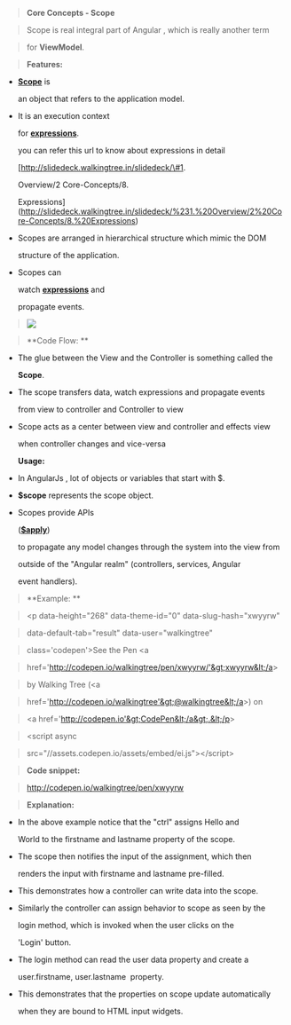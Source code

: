 > **Core Concepts - Scope**

>

> Scope is real integral part of Angular , which is really another term

> for **ViewModel**.

>

> **Features:**



-   [**Scope**](https://docs.angularjs.org/api/ng/type/$rootScope.Scope) is

    an object that refers to the application model.



-   It is an execution context

    for [**expressions**](https://docs.angularjs.org/guide/expression).

    you can refer this url to know about expressions in detail



    [http://slidedeck.walkingtree.in/slidedeck/\#1.

    Overview/2 Core-Concepts/8.

    Expressions](http://slidedeck.walkingtree.in/slidedeck/%231.%20Overview/2%20Core-Concepts/8.%20Expressions)



-   Scopes are arranged in hierarchical structure which mimic the DOM

    structure of the application.



-   Scopes can

    watch [**expressions**](https://docs.angularjs.org/guide/expression) and

    propagate events.



> ![](media/image1.png)

>

> **Code Flow: **



-   The glue between the View and the Controller is something called the

    **Scope**.



-   The scope transfers data, watch expressions and propagate events

    from view to controller and Controller to view



-   Scope acts as a center between view and controller and effects view

    when controller changes and vice-versa



    **Usage:**



-   In AngularJs , lot of objects or variables that start with \$.



-   **\$scope** represents the scope object.



-   Scopes provide APIs

    ([**\$apply**](https://docs.angularjs.org/api/ng/type/$rootScope.Scope#$apply))

    to propagate any model changes through the system into the view from

    outside of the "Angular realm" (controllers, services, Angular

    event handlers).



> **Example: **

>

> &lt;p data-height="268" data-theme-id="0" data-slug-hash="xwyyrw"

> data-default-tab="result" data-user="walkingtree"

> class='codepen'&gt;See the Pen &lt;a

> href='http://codepen.io/walkingtree/pen/xwyyrw/'&gt;xwyyrw&lt;/a&gt;

> by Walking Tree (&lt;a

> href='http://codepen.io/walkingtree'&gt;@walkingtree&lt;/a&gt;) on

> &lt;a href='http://codepen.io'&gt;CodePen&lt;/a&gt;.&lt;/p&gt;

>

> &lt;script async

> src="//assets.codepen.io/assets/embed/ei.js"&gt;&lt;/script&gt;

>

> **Code snippet:**

>

> <http://codepen.io/walkingtree/pen/xwyyrw>

>

> **Explanation:**



-   In the above example notice that the "ctrl" assigns Hello and

    World to the firstname and lastname property of the scope.



-   The scope then notifies the input of the assignment, which then

    renders the input with firstname and lastname pre-filled.



-   This demonstrates how a controller can write data into the scope.



-   Similarly the controller can assign behavior to scope as seen by the

    login method, which is invoked when the user clicks on the

    'Login' button.



-   The login method can read the user data property and create a

    user.firstname, user.lastname  property.



-   This demonstrates that the properties on scope update automatically

    when they are bound to HTML input widgets.
